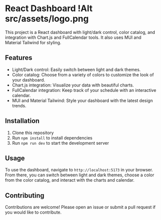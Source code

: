 # React Dashboard  !Alt src/assets/logo.png

This project is a React dashboard with light/dark control, color catalog, and integration with Chart.js and FullCalendar tools. It also uses MUI and Material Tailwind for styling.

## Features

- Light/Dark control: Easily switch between light and dark themes.
- Color catalog: Choose from a variety of colors to customize the look of your dashboard.
- Chart.js integration: Visualize your data with beautiful charts.
- FullCalendar integration: Keep track of your schedule with an interactive calendar.
- MUI and Material Tailwind: Style your dashboard with the latest design trends.

## Installation

1. Clone this repository
2. Run `npm install` to install dependencies
3. Run `npm run dev` to start the development server

## Usage

To use the dashboard, navigate to `http://localhost:5173` in your browser. From there, you can switch between light and dark themes, choose a color from the color catalog, and interact with the charts and calendar.

## Contributing

Contributions are welcome! Please open an issue or submit a pull request if you would like to contribute.

